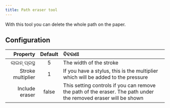 ```yaml
---
title: Path eraser tool
---
```


With this tool you can delete the whole path on the paper.

## Configuration

|          Property | Default | ବିବରଣୀ                                                                                                                          |
| ----------------: | :-----: | :------------------------------------------------------------------------------------------------------------------------------ |
|      ଲାଇନ୍ ପ୍ରସ୍ଥ |    5    | The width of the stroke                                                                                                         |
| Stroke multiplier |    1    | If you have a stylus, this is the multiplier which will be added to the pressure                                                |
|    Include eraser |  false  | This setting controls if you can remove the path of the eraser. The path under the removed eraser will be shown |
